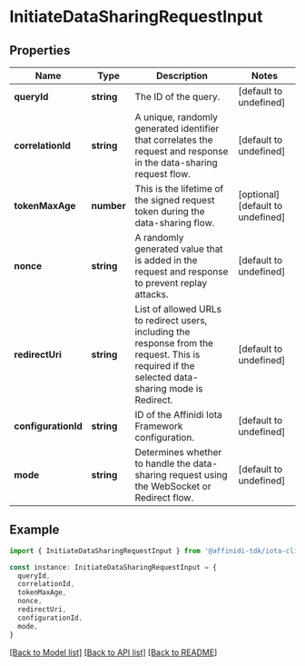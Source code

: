 # InitiateDataSharingRequestInput

## Properties

| Name                | Type       | Description                                                                                                                                      | Notes                             |
| ------------------- | ---------- | ------------------------------------------------------------------------------------------------------------------------------------------------ | --------------------------------- |
| **queryId**         | **string** | The ID of the query.                                                                                                                             | [default to undefined]            |
| **correlationId**   | **string** | A unique, randomly generated identifier that correlates the request and response in the data-sharing request flow.                               | [default to undefined]            |
| **tokenMaxAge**     | **number** | This is the lifetime of the signed request token during the data-sharing flow.                                                                   | [optional] [default to undefined] |
| **nonce**           | **string** | A randomly generated value that is added in the request and response to prevent replay attacks.                                                  | [default to undefined]            |
| **redirectUri**     | **string** | List of allowed URLs to redirect users, including the response from the request. This is required if the selected data-sharing mode is Redirect. | [default to undefined]            |
| **configurationId** | **string** | ID of the Affinidi Iota Framework configuration.                                                                                                 | [default to undefined]            |
| **mode**            | **string** | Determines whether to handle the data-sharing request using the WebSocket or Redirect flow.                                                      | [default to undefined]            |

## Example

```typescript
import { InitiateDataSharingRequestInput } from '@affinidi-tdk/iota-client'

const instance: InitiateDataSharingRequestInput = {
  queryId,
  correlationId,
  tokenMaxAge,
  nonce,
  redirectUri,
  configurationId,
  mode,
}
```

[[Back to Model list]](../README.md#documentation-for-models) [[Back to API list]](../README.md#documentation-for-api-endpoints) [[Back to README]](../README.md)
